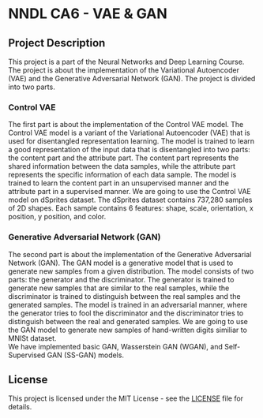 # NNDL CA6 - VAE & GAN

## Project Description

This project is a part of the Neural Networks and Deep Learning Course. The project is about the implementation of the Variational Autoencoder (VAE) and the Generative Adversarial Network (GAN). The project is divided into two parts.

### Control VAE

The first part is about the implementation of the Control VAE model. The Control VAE model is a variant of the Variational Autoencoder (VAE) that is used for disentangled representation learning. The model is trained to learn a good representation of the input data that is disentangled into two parts: the content part and the attribute part. The content part represents the shared information between the data samples, while the attribute part represents the specific information of each data sample. The model is trained to learn the content part in an unsupervised manner and the attribute part in a supervised manner. We are going to use the Control VAE model on dSprites dataset. The dSprites dataset contains 737,280 samples of 2D shapes. Each sample contains 6 features: shape, scale, orientation, x position, y position, and color. 

### Generative Adversarial Network (GAN)

The second part is about the implementation of the Generative Adversarial Network (GAN). The GAN model is a generative model that is used to generate new samples from a given distribution. The model consists of two parts: the generator and the discriminator. The generator is trained to generate new samples that are similar to the real samples, while the discriminator is trained to distinguish between the real samples and the generated samples. The model is trained in an adversarial manner, where the generator tries to fool the discriminator and the discriminator tries to distinguish between the real and generated samples. We are going to use the GAN model to generate new samples of hand-written digits similiar to MNISt dataset.  
We have implemented basic GAN, Wasserstein GAN (WGAN), and Self-Supervised GAN (SS-GAN) models.

## License

This project is licensed under the MIT License - see the [LICENSE](LICENSE) file for details.
